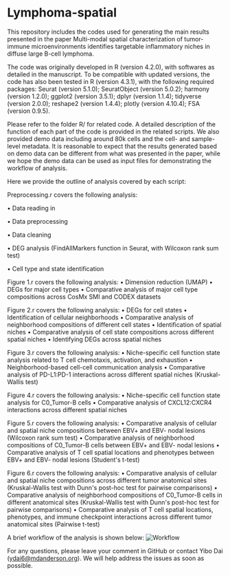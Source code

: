 # Lymphoma-spatial

This repository includes the codes used for generating the main results presented in the paper Multi-modal spatial characterization of tumor-immune microenvironments identifies targetable inflammatory niches in diffuse large B-cell lymphoma.

The code was originally developed in R (version 4.2.0), with softwares as detailed in the manuscript. To be compatible with updated versions, the code has also been tested in R (version 4.3.1), with the following required packages:
Seurat (version 5.1.0);
SeuratObject (version 5.0.2);
harmony (version 1.2.0);
ggplot2 (version 3.5.1);
dplyr (version 1.1.4);
tidyverse (version 2.0.0);
reshape2 (version 1.4.4);
plotly (version 4.10.4);
FSA (version 0.9.5).

Please refer to the folder R/ for related code. A detailed description of the function of each part of the code is provided in the related scripts.
We also provided demo data including around 80k cells and the cell- and sample-level metadata. It is reasonable to expect that the results generated based on demo data can be different from what was presented in the paper, while we hope the demo data can be used as input files for demonstrating the workflow of analysis.

Here we provide the outline of analysis covered by each script:

Preprocessing.r covers the following analysis:

•	Data reading in

•	Data preprocessing

•	Data cleaning

•	DEG analysis (FindAllMarkers function in Seurat, with Wilcoxon rank sum test)

•	Cell type and state identification


Figure 1.r covers the following analysis:
•	Dimension reduction (UMAP)
•	DEGs for major cell types
•	Comparative analysis of major cell type compositions across CosMx SMI and CODEX datasets

Figure 2.r covers the following analysis:
•	DEGs for cell states
•	Identification of cellular neighborhoods
•	Comparative analysis of neighborhood compositions of different cell states
•	Identification of spatial niches
•	Comparative analysis of cell state compositions across different spatial niches
•	Identifying DEGs across spatial niches

Figure 3.r covers the following analysis:
•	Niche-specific cell function state analysis related to T cell chemotaxis, activation, and exhaustion
•	Neighborhood-based cell-cell communication analysis
•	Comparative analysis of PD-L1:PD-1 interactions across different spatial niches (Kruskal-Wallis test)

Figure 4.r covers the following analysis:
•	Niche-specific cell function state analysis for C0_Tumor-B cells
•	Comparative analysis of CXCL12:CXCR4 interactions across different spatial niches

Figure 5.r covers the following analysis:
•	Comparative analysis of cellular and spatial niche compositions between EBV+ and EBV- nodal lesions (Wilcoxon rank sum test)
•	Comparative analysis of neighborhood compositions of C0_Tumor-B cells between EBV+ and EBV- nodal lesions
•	Comparative analysis of T cell spatial locations and phenotypes between EBV+ and EBV- nodal lesions (Student's t-test)

Figure 6.r covers the following analysis: 
•	Comparative analysis of cellular and spatial niche compositions across different tumor anatomical sites (Kruskal-Wallis test with Dunn's post-hoc test for pairwise comparisons)
•	Comparative analysis of neighborhood compositions of C0_Tumor-B cells in different anatomical sites (Kruskal-Wallis test with Dunn's post-hoc test for pairwise comparisons)
•	Comparative analysis of T cell spatial locations, phenotypes, and immune checkpoint interactions across different tumor anatomical sites (Pairwise t-test)


A brief workflow of the analysis is shown below:
![Workflow](https://github.com/user-attachments/assets/597917bd-b5d5-4e1f-8104-060fcecdad55)


For any questions, please leave your comment in GitHub or contact Yibo Dai (ydai6@mdanderson.org). We will help address the issues as soon as possible.
